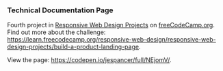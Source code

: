 ### Technical Documentation Page

Fourth project in [Responsive Web Design Projects](https://learn.freecodecamp.org/responsive-web-design/responsive-web-design-projects) on [freeCodeCamp.org](https://www.freecodecamp.org/). Find out more about the challenge: https://learn.freecodecamp.org/responsive-web-design/responsive-web-design-projects/build-a-product-landing-page.

View the page: https://codepen.io/jespancer/full/NEjomV/.
